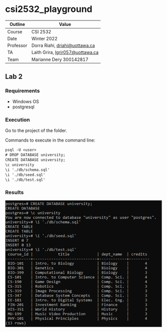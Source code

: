 # csi2532_playground

| Outline | Value |
| --- | --- |
| Course | CSI 2532 |
| Date | Winter 2022 |
| Professor | Dorra Riahi, driahi@uottawa.ca |
| TA | Laith Grira, lgrir057@uottawa.ca |
| Team | Marianne Dery 300142817 |

## Lab 2

### Requirements

- Windows OS
- postgresql

### Execution

Go to the project of the folder.

Commands to execute in the command line:

```psql
psql -U <user>
# DROP DATABASE university;
CREATE DATABASE university;
\c university
\i './db/schema.sql'
\i './db/seed.sql'
\i './db/test.sql'
```

### Results

![Results of the commands](./assets/results.png)
